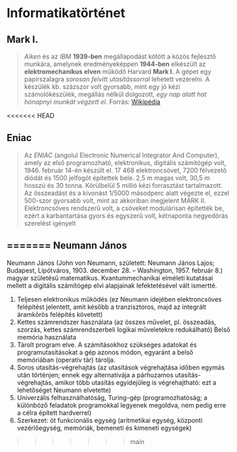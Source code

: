 Informatikatörténet
=======================


Mark I.
--------

> *Aiken* és az *IBM* **1939-ben** megállapodást kötött a közös fejlesztő munkára, amelynek eredményeképpen **1944-ben** elkészült az **elektromechanikus elven** működő Harvard **Mark I.** A gépet egy papírszalagra *sorosan felvitt utasítássorral* lehetett vezérelni. A készülék kb. százszor volt gyorsabb, mint egy jó kézi számolókészülék, megállás nélkül dolgozott, *egy nap alatt hat hónapnyi munkát végzett el*.
Forrás: [Wikipédia](https://hu.wikipedia.org/wiki/Informatika)

<<<<<<< HEAD

Eniac
-------

> Az *ENIAC* (angolul Electronic Numerical Integrator And Computer), amely az első programozható, elektronikus, digitális számítógép volt, 1946. február 14-én készült el. 17 468 elektroncsövet, 7200 félvezető diódát és 1500 jelfogót építettek bele. 2,5 m magas volt, 30,5 m hosszú és 30 tonna. Körülbelül 5 millió kézi forrasztást tartalmazott. Az összeadást és a kivonást 1/5000 másodperc alatt végezte el, ezzel 500-szor gyorsabb volt, mint az akkoriban megjelent MARK II. Elektroncsöves rendszerű volt, a csöveket modulárisan építették be, ezért a karbantartása gyors és egyszerű volt, kétnaponta negyedórás szerelést igényelt

=======
Neumann János
-------------

Neumann János (John von Neumann, született: Neumann János Lajos; Budapest, Lipótváros, 1903. december 28. – Washington, 1957. február 8.) magyar születésű matematikus. Kvantummechanikai elméleti kutatásai mellett a digitális számítógép elvi alapjainak lefektetésével vált ismertté.

1. Teljesen elektronikus működés (ez Neumann idejében elektroncsöves felépítést jelentett, amit később a tranzisztoros, majd az integrált áramkörös felépítés követett)
2. Kettes számrendszer használata (az összes művelet, pl. összeadás, szorzás, kettes számrendszerbeli logikai műveletekre redukálható)
Belső memória használata
2. Tárolt program elve. A számításokhoz szükséges adatokat és programutasításokat a gép azonos módon, egyaránt a belső memóriában (operatív tár) tárolja.
4. Soros utasítás-végrehajtás (az utasítások végrehajtása időben egymás után történjen; ennek egy alternatívája a párhuzamos utasítás-végrehajtás, amikor több utasítás egyidejűleg is végrehajtható: ezt a lehetőséget Neumann elvetette)
5. Univerzális felhasználhatóság, Turing-gép (programozhatóság; a különböző feladatok programokkal legyenek megoldva, nem pedig erre a célra épített hardverrel)
6. Szerkezet: öt funkcionális egység (aritmetikai egység, központi vezérlőegység, memóriák, bemeneti és kimeneti egységek)
>>>>>>> main
